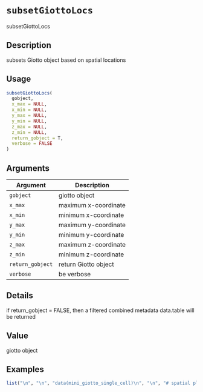 # `subsetGiottoLocs`

subsetGiottoLocs


## Description

subsets Giotto object based on spatial locations


## Usage

```r
subsetGiottoLocs(
  gobject,
  x_max = NULL,
  x_min = NULL,
  y_max = NULL,
  y_min = NULL,
  z_max = NULL,
  z_min = NULL,
  return_gobject = T,
  verbose = FALSE
)
```


## Arguments

Argument      |Description
------------- |----------------
`gobject`     |     giotto object
`x_max`     |     maximum x-coordinate
`x_min`     |     minimum x-coordinate
`y_max`     |     maximum y-coordinate
`y_min`     |     minimum y-coordinate
`z_max`     |     maximum z-coordinate
`z_min`     |     minimum z-coordinate
`return_gobject`     |     return Giotto object
`verbose`     |     be verbose


## Details

if return_gobject = FALSE, then a filtered combined metadata data.table will be returned


## Value

giotto object


## Examples

```r
list("\n", "\n", "data(mini_giotto_single_cell)\n", "\n", "# spatial plot\n", "spatPlot(mini_giotto_single_cell)\n", "\n", "# subset giotto object based on spatial locations\n", "subset_obj = subsetGiottoLocs(mini_giotto_single_cell,\n", "x_max = 1500, x_min = 1000,\n", "y_max = -500, y_min = -1000)\n", "\n", "# spatial plot of subset giotto object\n", "spatPlot(subset_obj)\n", "\n")
```


